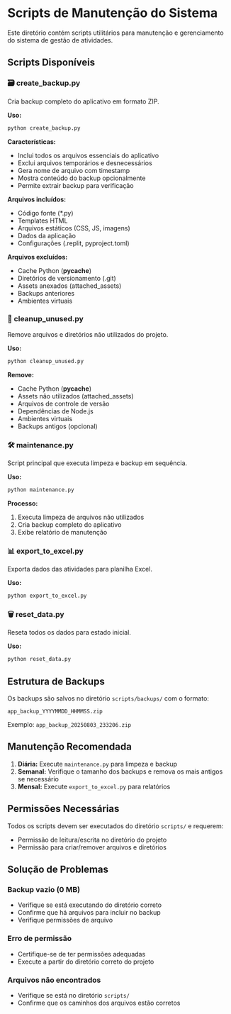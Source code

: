 
# Scripts de Manutenção do Sistema

Este diretório contém scripts utilitários para manutenção e gerenciamento do sistema de gestão de atividades.

## Scripts Disponíveis

### 🗃️ create_backup.py
Cria backup completo do aplicativo em formato ZIP.

**Uso:**
```bash
python create_backup.py
```

**Características:**
- Inclui todos os arquivos essenciais do aplicativo
- Exclui arquivos temporários e desnecessários
- Gera nome de arquivo com timestamp
- Mostra conteúdo do backup opcionalmente
- Permite extrair backup para verificação

**Arquivos incluídos:**
- Código fonte (*.py)
- Templates HTML
- Arquivos estáticos (CSS, JS, imagens)
- Dados da aplicação
- Configurações (.replit, pyproject.toml)

**Arquivos excluídos:**
- Cache Python (__pycache__)
- Diretórios de versionamento (.git)
- Assets anexados (attached_assets)
- Backups anteriores
- Ambientes virtuais

### 🧹 cleanup_unused.py
Remove arquivos e diretórios não utilizados do projeto.

**Uso:**
```bash
python cleanup_unused.py
```

**Remove:**
- Cache Python (__pycache__)
- Assets não utilizados (attached_assets)
- Arquivos de controle de versão
- Dependências de Node.js
- Ambientes virtuais
- Backups antigos (opcional)

### 🛠️ maintenance.py
Script principal que executa limpeza e backup em sequência.

**Uso:**
```bash
python maintenance.py
```

**Processo:**
1. Executa limpeza de arquivos não utilizados
2. Cria backup completo do aplicativo
3. Exibe relatório de manutenção

### 📊 export_to_excel.py
Exporta dados das atividades para planilha Excel.

**Uso:**
```bash
python export_to_excel.py
```

### 🗑️ reset_data.py
Reseta todos os dados para estado inicial.

**Uso:**
```bash
python reset_data.py
```

## Estrutura de Backups

Os backups são salvos no diretório `scripts/backups/` com o formato:
```
app_backup_YYYYMMDD_HHMMSS.zip
```

Exemplo: `app_backup_20250803_233206.zip`

## Manutenção Recomendada

1. **Diária:** Execute `maintenance.py` para limpeza e backup
2. **Semanal:** Verifique o tamanho dos backups e remova os mais antigos se necessário
3. **Mensal:** Execute `export_to_excel.py` para relatórios

## Permissões Necessárias

Todos os scripts devem ser executados do diretório `scripts/` e requerem:
- Permissão de leitura/escrita no diretório do projeto
- Permissão para criar/remover arquivos e diretórios

## Solução de Problemas

### Backup vazio (0 MB)
- Verifique se está executando do diretório correto
- Confirme que há arquivos para incluir no backup
- Verifique permissões de arquivo

### Erro de permissão
- Certifique-se de ter permissões adequadas
- Execute a partir do diretório correto do projeto

### Arquivos não encontrados
- Verifique se está no diretório `scripts/`
- Confirme que os caminhos dos arquivos estão corretos
